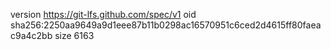 version https://git-lfs.github.com/spec/v1
oid sha256:2250aa9649a9d1eee87b11b0298ac16570951c6ced2d4615ff80faeac9a4c2bb
size 6163
